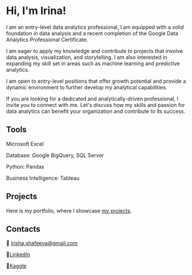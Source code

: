 # Hi, I'm Irina!

I am an entry-level data analytics professional, I am equipped with a solid foundation in data analysis and a recent completion of the Google Data Analytics Professional Certificate.

I am eager to apply my knowledge and contribute to projects that involve data analysis, visualization, and storytelling. I am also interested in expanding my skill set in areas such as machine learning and predictive analytics.

I am open to entry-level positions that offer growth potential and provide a dynamic environment to further develop my analytical capabilities. 

If you are looking for a dedicated and analytically-driven professional, I invite you to connect with me. Let's discuss how my skills and passion for data analytics can benefit your organization and contribute to its success.

## Tools

Microsoft Excel 

Database: Google BigQuery, SQL Server

Python: Pandas

Business Intelligence: Tableau

## Projects

Here is my portfolio, where I showcase [my projects](https://github.com/IrinaShafeeva/Portfolio).

## Contacts

:envelope_with_arrow: irisha.shafeeva@gmail.com

:link:[LinkedIn](https://www.linkedin.com/in/irinashafeeva/)

:link:[Kaggle](https://www.kaggle.com/irinashafeeva)
